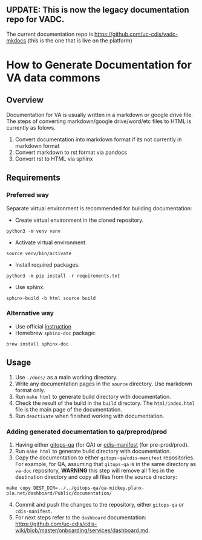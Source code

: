 ## UPDATE: This is now the legacy documentation repo for VADC. 
The current documentation repo is https://github.com/uc-cdis/vadc-mkdocs (this is the one that is live on the platform)

# How to Generate Documentation for VA data commons

## Overview

Documentation for VA is usually written in a markdown or google drive file. The steps of converting markdown/google drive/word/etc files to HTML is currently as folows.

1. Convert documentation into markdown format if its not currently in markdown format
2. Convert markdown to rst format via pandocs
3. Convert rst to HTML via sphinx

## Requirements

### Preferred way

Separate virtual environment is recommended for building documentation:

* Create virtual environment in the cloned repository.
```
python3 -m venv venv
```

* Activate virtual environment.
```
source venv/bin/activate
```

* Install required packages.
```
python3 -m pip install -r requirements.txt
```

* Use sphinx:
```
sphinx-build -b html source build
```

### Alternative way

* Use official [instruction](https://www.sphinx-doc.org/en/master/usage/installation.html)
* Homebrew `sphinx-doc` package:
```
brew install sphinx-doc
```

## Usage

1. Use `./docs/` as a main working directory.
2. Write any documentation pages in the `source` directory. Use markdown format only.
3. Run `make html` to generate build directory with documentation.
4. Check the result of the build in the `build` directory. The `html/index.html` file is the main page of the documentation.
5. Run `deactivate` when finished working with documentation.

### Adding generated documentation to qa/preprod/prod

1. Having either [gitops-qa](https://github.com/uc-cdis/gitops-qa) (for QA) or [cdis-manifest](https://github.com/uc-cdis/cdis-manifest) (for pre-prod/prod).
2. Run `make html` to generate build directory with documentation.
3. Copy the documentation to either `gitops-qa`/`cdis-manifest` repositories. For example, for QA, assuming that `gitops-qa` is in the same directory as `va-doc` repository, **WARNING** this step will remove all files in the destination directory and copy all files from the source directory:
```
make copy DEST_DIR=../../gitops-qa/qa-mickey.planx-pla.net/dashboard/Public/documentation/
```
4. Commit and push the changes to the repository, either `gitops-qa` or `cdis-manifest`.
5. For next steps refer to the `dashboard` documentation: https://github.com/uc-cdis/cdis-wiki/blob/master/onboarding/services/dashboard.md.
